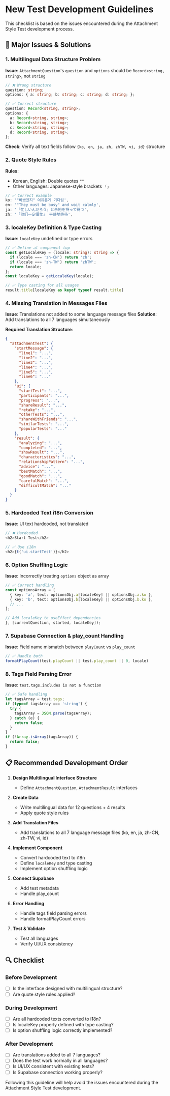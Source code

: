 # New Test Development Guidelines

This checklist is based on the issues encountered during the Attachment Style Test development process.

## 🚨 Major Issues & Solutions

### 1. Multilingual Data Structure Problem
**Issue**: `AttachmentQuestion`'s `question` and `options` should be `Record<string, string>`, not `string`
```typescript
// ❌ Wrong structure
question: string;
options: { a: string; b: string; c: string; d: string; };

// ✅ Correct structure
question: Record<string, string>;
options: {
  a: Record<string, string>;
  b: Record<string, string>;
  c: Record<string, string>;
  d: Record<string, string>;
};
```
**Check**: Verify all text fields follow `{ko, en, ja, zh, zhTW, vi, id}` structure

### 2. Quote Style Rules
**Rules**: 
- Korean, English: Double quotes `""`
- Other languages: Japanese-style brackets `「」`

```typescript
// ✅ Correct example
ko: '"바쁘겠지" 여유롭게 기다림',
en: '"They must be busy" and wait calmly',
ja: '「忙しいんだろう」と余裕を持って待つ',
zh: '「他们一定很忙」 平静地等待',
```

### 3. localeKey Definition & Type Casting
**Issue**: `localeKey` undefined or type errors

```typescript
// ✅ Define at component top
const getLocaleKey = (locale: string): string => {
  if (locale === 'zh-CN') return 'zh';
  if (locale === 'zh-TW') return 'zhTW';
  return locale;
};
const localeKey = getLocaleKey(locale);

// ✅ Type casting for all usages
result.title[localeKey as keyof typeof result.title]
```

### 4. Missing Translation in Messages Files
**Issue**: Translations not added to some language message files
**Solution**: Add translations to all 7 languages simultaneously

**Required Translation Structure**:
```json
{
  "attachmentTest": {
    "startMessage": {
      "line1": "...",
      "line2": "...",
      "line3": "...",
      "line4": "...",
      "line5": "...",
      "line6": "..."
    },
    "ui": {
      "startTest": "...",
      "participants": "...",
      "progress": "...",
      "shareResult": "...",
      "retake": "...",
      "otherTests": "...",
      "shareWithFriends": "...",
      "similarTests": "...",
      "popularTests": "..."
    },
    "result": {
      "analyzing": "...",
      "completed": "...",
      "showResult": "...",
      "characteristics": "...",
      "relationshipPattern": "...",
      "advice": "...",
      "bestMatch": "...",
      "goodMatch": "...",
      "carefulMatch": "...",
      "difficultMatch": "..."
    }
  }
}
```

### 5. Hardcoded Text i18n Conversion
**Issue**: UI text hardcoded, not translated
```typescript
// ❌ Hardcoded
<h2>Start Test</h2>

// ✅ Use i18n
<h2>{t('ui.startTest')}</h2>
```

### 6. Option Shuffling Logic
**Issue**: Incorrectly treating `options` object as array
```typescript
// ✅ Correct handling
const optionsArray = [
  { key: 'a', text: optionsObj.a[localeKey] || optionsObj.a.ko },
  { key: 'b', text: optionsObj.b[localeKey] || optionsObj.b.ko },
  // ...
];

// Add localeKey to useEffect dependencies
}, [currentQuestion, started, localeKey]);
```

### 7. Supabase Connection & play_count Handling
**Issue**: Field name mismatch between `playCount` vs `play_count`
```typescript
// ✅ Handle both
formatPlayCount(test.playCount || test.play_count || 0, locale)
```

### 8. Tags Field Parsing Error
**Issue**: `test.tags.includes is not a function`
```typescript
// ✅ Safe handling
let tagsArray = test.tags;
if (typeof tagsArray === 'string') {
  try {
    tagsArray = JSON.parse(tagsArray);
  } catch (e) {
    return false;
  }
}
if (!Array.isArray(tagsArray)) {
  return false;
}
```

## 📋 Recommended Development Order

1. **Design Multilingual Interface Structure**
   - Define `AttachmentQuestion`, `AttachmentResult` interfaces

2. **Create Data**
   - Write multilingual data for 12 questions + 4 results
   - Apply quote style rules

3. **Add Translation Files**
   - Add translations to all 7 language message files (ko, en, ja, zh-CN, zh-TW, vi, id)

4. **Implement Component**
   - Convert hardcoded text to i18n
   - Define `localeKey` and type casting
   - Implement option shuffling logic

5. **Connect Supabase**
   - Add test metadata
   - Handle play_count

6. **Error Handling**
   - Handle tags field parsing errors
   - Handle formatPlayCount errors

7. **Test & Validate**
   - Test all languages
   - Verify UI/UX consistency

## 🔍 Checklist

### Before Development
- [ ] Is the interface designed with multilingual structure?
- [ ] Are quote style rules applied?

### During Development
- [ ] Are all hardcoded texts converted to i18n?
- [ ] Is localeKey properly defined with type casting?
- [ ] Is option shuffling logic correctly implemented?

### After Development
- [ ] Are translations added to all 7 languages?
- [ ] Does the test work normally in all languages?
- [ ] Is UI/UX consistent with existing tests?
- [ ] Is Supabase connection working properly?

Following this guideline will help avoid the issues encountered during the Attachment Style Test development.
